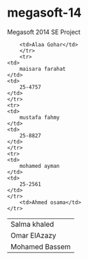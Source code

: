 megasoft-14
===========

Megasoft 2014 SE Project
<table>
	<tr>
		<td>Salma khaled</td>
	</tr>
	<tr>
		<td>Omar ElAzazy</td>
	</tr>
	<tr>
		<td>Mohamed Bassem</td>
	</tr>
	<tr>

		<td>Alaa Gohar</td>
		</tr>
		<tr>
	<td>
		maisara farahat
	</td>
	<td>
		25-4757
	</td>
	</tr>
	<tr>
	<td>
		mustafa fahmy
	</td>
	<td>
		25-8827
	</td>
	</tr>
	<tr>
	<td>
		mohamed ayman
	</td>
	<td>
		25-2561
	</td>
	</tr>
		<td>Ahmed osama</td>
	</tr>


</table>
